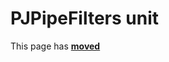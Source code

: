 # PJPipeFilters unit

This page has [**moved**](https://lib-docs.delphidabbler.com/IOUtils/1/API/PJPipeFilters)